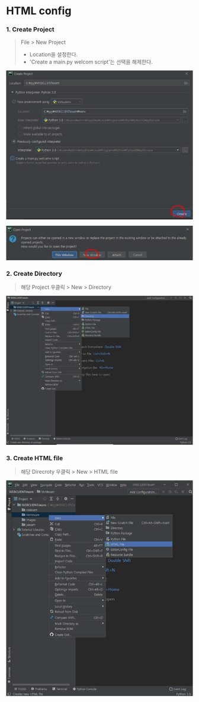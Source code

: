 # HTML config

### 1. Create Project

> File >  New Project
>
> * Location을 설정한다.
> * 'Create a main.py welcom script'는 선택을 해제한다.

![image-20210716115539176](md-images/image-20210716115539176.png)

![image-20210716115706489](md-images/image-20210716115706489.png)



### 2. Create Directory

> 해당 Project 우클릭 > New > Directory

![image-20210716115806200](md-images/image-20210716115806200.png)



### 3. Create HTML file

> 해당 Direcroty 우클릭 > New > HTML file

![image-20210716115952619](md-images/image-20210716115952619.png)